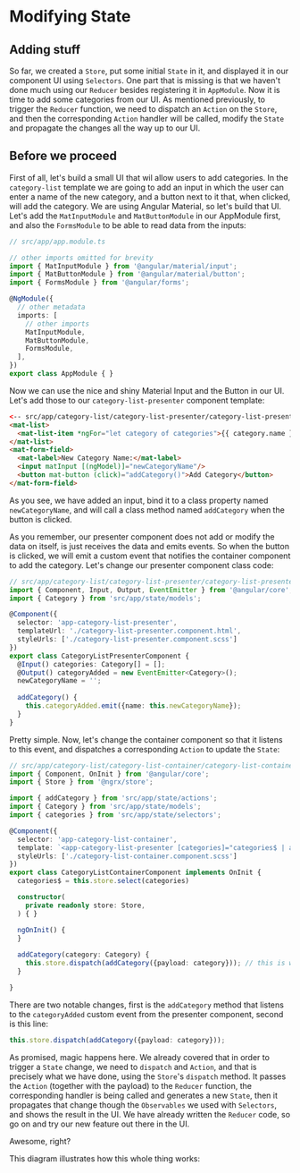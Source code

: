 # Modifying State

## Adding stuff

So far, we created a `Store`, put some initial `State` in it, and displayed it in our component UI using `Selectors`. One part that is missing is that we haven't done much using our `Reducer` besides registering it in `AppModule`. Now it is time to add some categories from our UI. As mentioned previously, to trigger the `Reducer` function, we need to dispatch an `Action` on the `Store`, and then the corresponding `Action` handler will be called, modify the `State` and propagate the changes all the way up to our UI. 

## Before we proceed

First of all, let's build a small UI that wil allow users to add categories. In the `category-list` template we are going to add an input in which the user can enter a name of the new category, and a button next to it that, when clicked, will add the category. We are using Angular Material, so let's build that UI. Let's add the `MatInputModule` and `MatButtonModule` in our AppModule first, and also the `FormsModule` to be able to read data from the inputs:

```ts
// src/app/app.module.ts

// other imports omitted for brevity
import { MatInputModule } from '@angular/material/input';
import { MatButtonModule } from '@angular/material/button';
import { FormsModule } from '@angular/forms';

@NgModule({
  // other metadata
  imports: [
    // other imports
    MatInputModule,
    MatButtonModule,
    FormsModule,
  ],
})
export class AppModule { }
```

Now we can use the nice and shiny Material Input and the Button in our UI. Let's add those to our `category-list-presenter` component template:

```html
<-- src/app/category-list/category-list-presenter/category-list-presenter.component.html -->
<mat-list>
  <mat-list-item *ngFor="let category of categories">{{ category.name }}</mat-list-item>
</mat-list>
<mat-form-field>
  <mat-label>New Category Name:</mat-label>
  <input matInput [(ngModel)]="newCategoryName"/>
  <button mat-button (click)="addCategory()">Add Category</button>
</mat-form-field>
```

As you see, we have added an input, bind it to a class property named `newCategoryName`, and will call a class method named `addCategory` when the button is clicked.

As you remember, our presenter component does not add or modify the data on itself, is just receives the data and emits events. So when the button is clicked, we will emit a custom event that notifies the container component to add the category. Let's change our presenter component class code:

```ts
// src/app/category-list/category-list-presenter/category-list-presenter.component.ts
import { Component, Input, Output, EventEmitter } from '@angular/core';
import { Category } from 'src/app/state/models';

@Component({
  selector: 'app-category-list-presenter',
  templateUrl: './category-list-presenter.component.html',
  styleUrls: ['./category-list-presenter.component.scss']
})
export class CategoryListPresenterComponent {
  @Input() categories: Category[] = [];
  @Output() categoryAdded = new EventEmitter<Category>();
  newCategoryName = '';
  
  addCategory() {
    this.categoryAdded.emit({name: this.newCategoryName});
  }
}
```

Pretty simple. Now, let's change the container component so that it listens to this event, and dispatches a corresponding `Action` to update the `State`:

```ts
// src/app/category-list/category-list-container/category-list-container.component.ts
import { Component, OnInit } from '@angular/core';
import { Store } from '@ngrx/store';

import { addCategory } from 'src/app/state/actions';
import { Category } from 'src/app/state/models';
import { categories } from 'src/app/state/selectors';

@Component({
  selector: 'app-category-list-container',
  template: `<app-category-list-presenter [categories]="categories$ | async" (categoryAdded)="addCategory($event)"></app-category-list-presenter>`,
  styleUrls: ['./category-list-container.component.scss']
})
export class CategoryListContainerComponent implements OnInit {
  categories$ = this.store.select(categories)

  constructor(
    private readonly store: Store,
  ) { }

  ngOnInit() {
  }
  
  addCategory(category: Category) {
    this.store.dispatch(addCategory({payload: category})); // this is where the magic happens
  }

}
```

There are two notable changes, first is the `addCategory` method that listens to the `categoryAdded` custom event from the presenter component, second is this line:

```ts
this.store.dispatch(addCategory({payload: category}));
```

As promised, magic happens here. We already covered that in order to trigger a `State` change, we need to `dispatch` and `Action`, and that is precisely what we have done, using the `Store`'s `dispatch` method. It passes the `Action` (together with the payload) to the `Reducer` function, the corresponding handler is being called and generates a new `State`, then it propagates that change though the `Observables` we used with `Selectors`, and shows the result in the UI. We have already written the `Reducer` code, so go on and try our new feature out there in the UI.

Awesome, right?

This diagram illustrates how this whole thing works:


